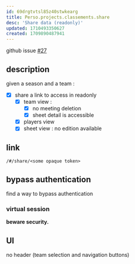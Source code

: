 ```yaml
---
id: 69drgtvtsl85z40stwkearg
title: Perso.projects.classements.share
desc: 'Share data (readonly)'
updated: 1710493350627
created: 1709890487941
---
```


github issue [#27](https://github.com/b3b00/classements/issues/27)

## description 
given a season and a team :

 - [X] share a link to access in readonly
    - [X] team view :
      - [X] no meeting deletion
      - [X] sheet detail is accessible
    - [X] players view
    - [X] sheet view : no edition available

## link

`/#/share/<some opaque token>`

## bypass authentication

find a way to bypass authentication

### virtual session

**beware security.**


## UI

no header (team selection and navigation buttons)
